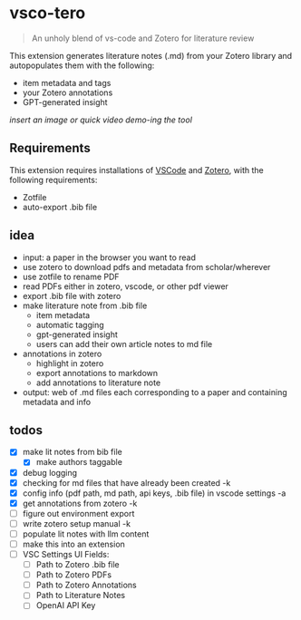 # vsco-tero

> An unholy blend of vs-code and Zotero for literature review

This extension generates literature notes (.md) from your Zotero library and autopopulates them with the following:

- item metadata and tags
- your Zotero annotations
- GPT-generated insight

*insert an image or quick video demo-ing the tool*

## Requirements

This extension requires installations of [VSCode](https://code.visualstudio.com/) and [Zotero](https://www.zotero.org/), with the following requirements:

- Zotfile
- auto-export .bib file

## idea
 
- input: a paper in the browser you want to read
- use zotero to download pdfs and metadata from scholar/wherever
- use zotfile to rename PDF
- read PDFs either in zotero, vscode, or other pdf viewer
- export .bib file with zotero
- make literature note from .bib file
    - item metadata
    - automatic tagging
    - gpt-generated insight
    - users can add their own article notes to md file
- annotations in zotero
    - highlight in zotero
    - export annotations to markdown
    - add annotations to literature note
- output: web of .md files each corresponding to a paper and containing metadata and info

## todos

- [X] make lit notes from bib file
  - [X] make authors taggable
- [X] debug logging
- [X] checking for md files that have already been created -k
- [X] config info (pdf path, md path, api keys, .bib file) in vscode settings -a
- [X] get annotations from zotero -k
- [ ] figure out environment export
- [ ] write zotero setup manual -k
- [ ] populate lit notes with llm content
- [ ] make this into an extension
- [ ] VSC Settings UI Fields:
  - [ ] Path to Zotero .bib file
  - [ ] Path to Zotero PDFs
  - [ ] Path to Zotero Annotations
  - [ ] Path to Literature Notes
  - [ ] OpenAI API Key